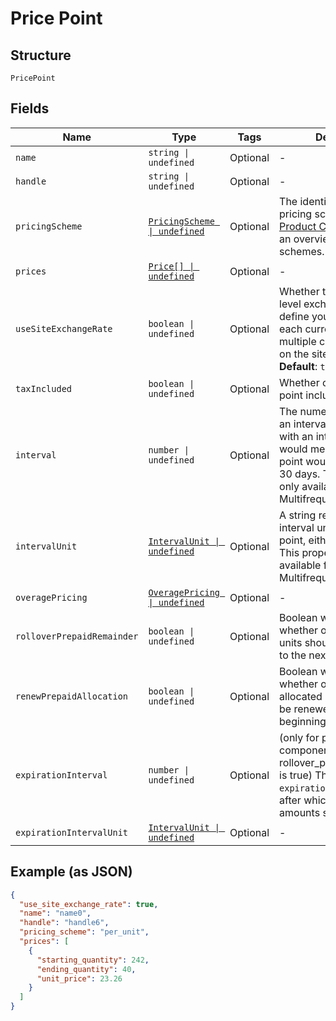 
# Price Point

## Structure

`PricePoint`

## Fields

| Name | Type | Tags | Description |
|  --- | --- | --- | --- |
| `name` | `string \| undefined` | Optional | - |
| `handle` | `string \| undefined` | Optional | - |
| `pricingScheme` | [`PricingScheme \| undefined`](../../doc/models/pricing-scheme.md) | Optional | The identifier for the pricing scheme. See [Product Components](https://help.chargify.com/products/product-components.html) for an overview of pricing schemes. |
| `prices` | [`Price[] \| undefined`](../../doc/models/price.md) | Optional | - |
| `useSiteExchangeRate` | `boolean \| undefined` | Optional | Whether to use the site level exchange rate or define your own prices for each currency if you have multiple currencies defined on the site.<br>**Default**: `true` |
| `taxIncluded` | `boolean \| undefined` | Optional | Whether or not the price point includes tax |
| `interval` | `number \| undefined` | Optional | The numerical interval. i.e. an interval of ‘30’ coupled with an interval_unit of day would mean this price point would renew every 30 days. This property is only available for sites with Multifrequency enabled. |
| `intervalUnit` | [`IntervalUnit \| undefined`](../../doc/models/interval-unit.md) | Optional | A string representing the interval unit for this price point, either month or day. This property is only available for sites with Multifrequency enabled. |
| `overagePricing` | [`OveragePricing \| undefined`](../../doc/models/overage-pricing.md) | Optional | - |
| `rolloverPrepaidRemainder` | `boolean \| undefined` | Optional | Boolean which controls whether or not remaining units should be rolled over to the next period |
| `renewPrepaidAllocation` | `boolean \| undefined` | Optional | Boolean which controls whether or not the allocated quantity should be renewed at the beginning of each period |
| `expirationInterval` | `number \| undefined` | Optional | (only for prepaid usage components where rollover_prepaid_remainder is true) The number of `expiration_interval_unit`s after which rollover amounts should expire |
| `expirationIntervalUnit` | [`IntervalUnit \| undefined`](../../doc/models/interval-unit.md) | Optional | - |

## Example (as JSON)

```json
{
  "use_site_exchange_rate": true,
  "name": "name0",
  "handle": "handle6",
  "pricing_scheme": "per_unit",
  "prices": [
    {
      "starting_quantity": 242,
      "ending_quantity": 40,
      "unit_price": 23.26
    }
  ]
}
```

